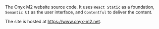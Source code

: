 The Onyx M2 website source code. It uses `React Static` as a foundation, `Semantic UI` as the user interface, and `Contentful` to deliver the content.

The site is hosted at https://www.onyx-m2.net.